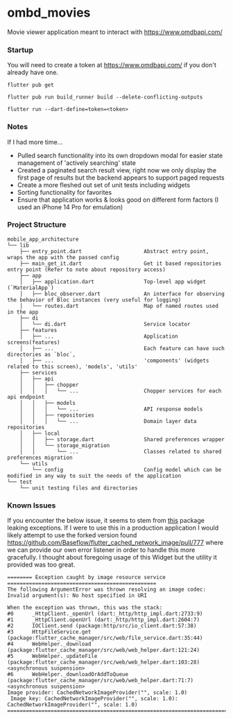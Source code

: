 # ombd_movies
Movie viewer application meant to interact with https://www.omdbapi.com/

### Startup

You will need to create a token at https://www.omdbapi.com/ if you don't already have one.

```
flutter pub get

flutter pub run build_runner build --delete-conflicting-outputs

flutter run --dart-define=token=<token>
```

### Notes
If I had more time...
* Pulled search functionality into its own dropdown modal for easier state management of 'actively searching' state
* Created a paginated search result view, right now we only display the first page of results but the backend appears to support paged requests
* Create a more fleshed out set of unit tests including widgets
* Sorting functionality for favorites
* Ensure that application works & looks good on different form factors (I used an iPhone 14 Pro for emulation)

### Project Structure
```
mobile_app_architecture
└── lib
    ├── entry_point.dart                    Abstract entry point, wraps the app with the passed config
    ├── main_get_it.dart                    Get it based repositories entry point (Refer to note about repository access)
    ├── app
    │   ├── application.dart                Top-level app widget (`MaterialApp`)
    │   ├── bloc_observer.dart              An interface for observing the behavior of Bloc instances (very useful for logging)
    │   └── routes.dart                     Map of named routes used in the app
    ├── di
    │   └── di.dart                         Service locator
    ├── features
    │   ├── ...                             Application screens(features)
    │   ├── ...                             Each feature can have such directories as `bloc`,
    │   ├── ...                             'components' (widgets related to this screen), 'models', 'utils'
    ├── services
    │   ├── api
    │   │   ├── chopper
    │   │   │   └── ...                     Chopper services for each api endpoint
    │   │   ├── models
    │   │   │   └── ...                     API response models
    │   │   ├── repositories                
    │   │   │   └── ...                     Domain layer data repositories
    │   ├── local
    │   │   ├── storage.dart                Shared preferences wrapper
    │   │   └── storage_migration
    │   │       └── ...                     Classes related to shared preferences migration
    └── utils
        └── config                          Config model which can be modified in any way to suit the needs of the application
└── test
    └── unit testing files and directories
```

### Known Issues

If you encounter the below issue, it seems to stem from [this](https://github.com/Baseflow/flutter_cached_network_image) package leaking exceptions. If I were
to use this in a production application I would likely attempt to use the forked version found
https://github.com/Baseflow/flutter_cached_network_image/pull/777 where we can provide our
own error listener in order to handle this more gracefully. I thought about foregoing usage of this
Widget but the utility it provided was too great.

```
======== Exception caught by image resource service ================================================
The following ArgumentError was thrown resolving an image codec:
Invalid argument(s): No host specified in URI

When the exception was thrown, this was the stack: 
#0      _HttpClient._openUrl (dart:_http/http_impl.dart:2733:9)
#1      _HttpClient.openUrl (dart:_http/http_impl.dart:2604:7)
#2      IOClient.send (package:http/src/io_client.dart:57:38)
#3      HttpFileService.get (package:flutter_cache_manager/src/web/file_service.dart:35:44)
#4      WebHelper._download (package:flutter_cache_manager/src/web/web_helper.dart:121:24)
#5      WebHelper._updateFile (package:flutter_cache_manager/src/web/web_helper.dart:103:28)
<asynchronous suspension>
#6      WebHelper._downloadOrAddToQueue (package:flutter_cache_manager/src/web/web_helper.dart:71:7)
<asynchronous suspension>
Image provider: CachedNetworkImageProvider("", scale: 1.0) 
 Image key: CachedNetworkImageProvider("", scale: 1.0): CachedNetworkImageProvider("", scale: 1.0)
====================================================================================================
```
